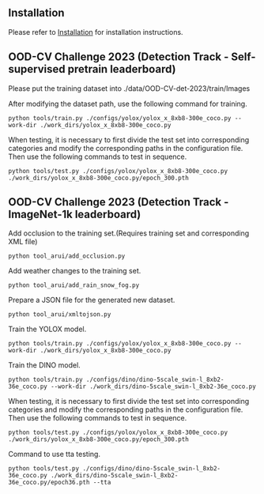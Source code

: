## Installation

Please refer to [Installation](https://mmdetection.readthedocs.io/en/latest/get_started.html) for installation instructions.

## OOD-CV Challenge 2023 (Detection Track - Self-supervised pretrain leaderboard)

Please put the training dataset into ./data/OOD-CV-det-2023/train/Images

After modifying the dataset path, use the following command for training.

```
python tools/train.py ./configs/yolox/yolox_x_8xb8-300e_coco.py --work-dir ./work_dirs/yolox_x_8xb8-300e_coco.py
```

When testing, it is necessary to first divide the test set into corresponding categories and modify the corresponding paths in the configuration file. Then use the following commands to test in sequence.

```
python tools/test.py ./configs/yolox/yolox_x_8xb8-300e_coco.py ./work_dirs/yolox_x_8xb8-300e_coco.py/epoch_300.pth 
```

## OOD-CV Challenge 2023 (Detection Track - ImageNet-1k leaderboard)

Add occlusion to the training set.(Requires training set and corresponding XML file)

```
python tool_arui/add_occlusion.py
```

Add weather changes to the training set.

```
python tool_arui/add_rain_snow_fog.py
```

Prepare a JSON file for the generated new dataset.

```
python tool_arui/xmltojson.py
```

Train the YOLOX model.

```
python tools/train.py ./configs/yolox/yolox_x_8xb8-300e_coco.py --work-dir ./work_dirs/yolox_x_8xb8-300e_coco.py
```

Train the DINO model.

```
python tools/train.py ./configs/dino/dino-5scale_swin-l_8xb2-36e_coco.py --work-dir ./work_dirs/dino-5scale_swin-l_8xb2-36e_coco.py
```

When testing, it is necessary to first divide the test set into corresponding categories and modify the corresponding paths in the configuration file. Then use the following commands to test in sequence.

```
python tools/test.py ./configs/yolox/yolox_x_8xb8-300e_coco.py ./work_dirs/yolox_x_8xb8-300e_coco.py/epoch_300.pth 
```

Command to use tta testing.
```
python tools/test.py ./configs/dino/dino-5scale_swin-l_8xb2-36e_coco.py ./work_dirs/dino-5scale_swin-l_8xb2-36e_coco.py/epoch36.pth --tta
